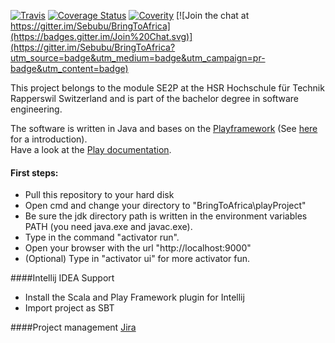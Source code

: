 [![Travis](https://travis-ci.org/Sebubu/BringToAfrica.svg?branch=master)](https://travis-ci.org/Sebubu/BringToAfrica) [![Coverage Status](https://coveralls.io/repos/Sebubu/BringToAfrica/badge.svg?branch=master)](https://coveralls.io/r/Sebubu/BringToAfrica?branch=master) [![Coverity](https://scan.coverity.com/projects/4349/badge.svg)](https://scan.coverity.com/projects/4349) [![Join the chat at https://gitter.im/Sebubu/BringToAfrica](https://badges.gitter.im/Join%20Chat.svg)](https://gitter.im/Sebubu/BringToAfrica?utm_source=badge&utm_medium=badge&utm_campaign=pr-badge&utm_content=badge)

This project belongs to the module SE2P at the HSR Hochschule für Technik Rapperswil Switzerland and is part of the bachelor degree in software engineering.  

The software is written in Java and bases on the [Playframework](https://www.playframework.com/) (See [here](https://www.youtube.com/watch?v=bLrmnjPQsZc) for a introduction).  
Have a look at the [Play documentation](https://www.playframework.com/documentation/2.3.x/Home).
     
#### First steps:
- Pull this repository to your hard disk
- Open cmd and change your directory to "BringToAfrica\playProject"
- Be sure the jdk directory path is written in the environment variables PATH (you need java.exe and javac.exe).
- Type in the command "activator run".
- Open your browser with the url "http://localhost:9000"
- (Optional) Type in "activator ui" for more activator fun.

####Intellij IDEA Support
- Install the Scala and Play Framework plugin for Intellij
- Import project as SBT

####Project management
[Jira](https://bringtoafrica.atlassian.net)
